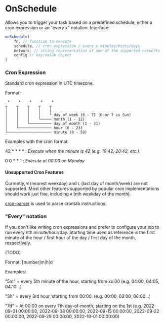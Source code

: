 # OnSchedule

Allows you to trigger your task based on a predefined schedule, either a cron expression or an "every x" notation.
Interface:
```js
onSchedule(
    fn, // function to execute
    schedule, // cron expression / every x minutes/hours/days
    network, // string representation of one of the supported networks
    config // key:value object
)
```

### Cron Expression
Standard cron expression in UTC timezone.

Format:
```
 *    *    *    *    *
┬    ┬    ┬    ┬    ┬
│    │    │    │    |
│    │    │    │    └ day of week (0 - 7) (0 or 7 is Sun)
│    │    │    └───── month (1 - 12)
│    │    └────────── day of month (1 - 31)
│    └─────────────── hour (0 - 23)
└──────────────────── minute (0 - 59)
```

Examples with the cron format:

42 * * * *
: _Execute when the minute is 42 (e.g. 19:42, 20:42, etc.)._

0 0 * * 1 : _Execute at 00:00 on Monday_

#### Unsupported Cron Features

Currently, `W` (nearest weekday) and `L` (last day of month/week) are not supported.
Most other features supported by popular cron implementations should work just fine,
including `#` (nth weekday of the month).

[cron-parser](https://github.com/harrisiirak/cron-parser) is used to parse crontab instructions.


### "Every" notation
If you don't like writing cron expressions and prefer to configure your job to run every nth minute/hour/day.
Starting time used as reference is the first minute of the hour / first hour of the day / first day of the month, respectively.

(TODO)

Format: [number]m|h|d

Examples:

"5m" = every 5th minute of the hour, starting from xx:00 (e.g. 04:00, 04:05, 04:10...)

"3h" = every 3rd hour, starting from 00:00. (e.g. 00:00, 03:00, 06:00...)

"7d" = At 00:00 on every 7th day-of-month, starting on the 1st (e.g. 2022-09-01 00:00:00, 2022-09-08 00:00:00, 2022-09-15 00:00:00, 2022-09-22 00:00:00, 2022-09-29 00:00:00, 2022-10-01 00:00:00)
